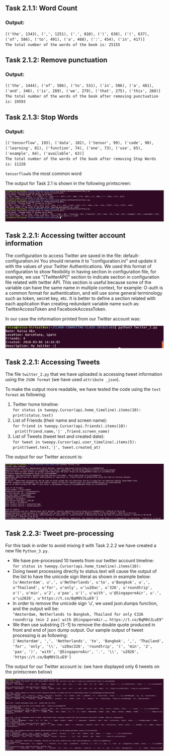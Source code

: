 ## Task 2.1.1: Word Count ##

### Output: ###

`[('the', 1343), (',', 1251), ('.', 810), (')', 638), ('(', 637), ('of', 586), ('to', 491), ('a', 468), (':', 454), ('in', 417)]` <br />
`The total number of the words of the book is: 25155`


## Task 2.1.2: Remove punctuation ##

### Output: ###

`[('the', 1444), ('of', 586), ('to', 531), ('in', 506), ('a', 481), ('and', 346), ('is', 289), ('we', 279), ('that', 275), ('this', 268)]`<br />
`The total number of the words of the book after removing punctuation is: 19593`


## Task 2.1.3: Stop Words ##

### Output: ###

`[('tensorflow', 193), ('data', 102), ('tensor', 99), ('code', 90), ('learning', 81), ('function', 74), ('one', 73), ('use', 65), ('example', 64), ('available', 63)]`<br />
`The total number of the words of the book after removing Stop Words is: 11220`

`tensorflow`is the most common word 

The output for Task 2.1 is shown in the following  printscreen:

![alt text](https://github.com/ferdidolot/CLOUD-COMPUTING-CLASS-2018/blob/master/Lab2/Lab2.1_Output.png)


## Task 2.2.1: Accessing twitter account information ##

The configuration to access Twitter are saved in the file: default-configuration.ini
You should rename it to "configuration.ini" and update it with the values of your Twitter Authentications.
We used this format of configuration to show flexibility in having section in configuration file, for example, we use "[TwitterAPI]" section to indicate section in configuration file related with twitter API. This section is useful because some of the variable can have the same name in multiple context, for example: 
O-auth is a common format for authentication, and will use some general terminology such as token, secret key, etc. It is better to define a section related with each application than creating redundant variable name such as: TwitterAccessToken and FacebookAccessToken.

In our case the information printed from our Twitter account was:

![alt text](https://github.com/ferdidolot/CLOUD-COMPUTING-CLASS-2018/blob/master/Lab2/Lab2.2.1_Output.png)


## Task 2.2.1: Accessing Tweets ##

The file `twitter_2.py` that we have uploaded is accessing tweet information using the `JSON format` (we have used `attribute _json`).

To make the output more readable, we have tested the code using the `text format` as following:

1. Twitter home timeline:<br />
`for status in tweepy.Cursor(api.home_timeline).items(10):`<br />
    `print(status.text)`
    <br />
2. List of Friends (their name and screen name): <br />
`for friend in tweepy.Cursor(api.friends).items(10):`<br />
   ` print(friend.name,'|' ,friend.screen_name)`
    <br />
3. List of Tweets (tweet text and created date):<br />
`for tweet in tweepy.Cursor(api.user_timeline).items(5):`<br />
   `print(tweet.text,'|', tweet.created_at)`
   
The output for our Twitter account is: 

![alt text](https://github.com/ferdidolot/CLOUD-COMPUTING-CLASS-2018/blob/master/Lab2/Lab2.2.2_Output.png)

## Task 2.2.3: Tweet pre-processing ##

For this task in order to avoid mixing it with Task 2.2.2 we have created a new file `Python_3.py`.  

* We have pre-processed 10 tweets from our twitter account timeline:<br />
    `for status in tweepy.Cursor(api.home_timeline).items(10):`<br />
* Doing tweet processing directly to status.text will cause the output of the list to have the unicode sign literal as shown in example below:<br />
    `[u'Amsterdam', u',', u'Netherlands', u'to', u'Bangkok', u',', u'Thailand', u'for', u'only', u'\u20ac', u'326', u'roundtrip', u'(', u'min', u'2', u'pax', u')', u'with', u'@SingaporeAir', u'.', u'\u2026', u'https://t.co/BqM0VJLuE9']`
* In order to remove the unicode sign 'u', we used json.dumps function, and the output will be:<br /> 
    `"Amsterdam, Netherlands to Bangkok, Thailand for only €326 roundtrip (min 2 pax) with @SingaporeAir.… https://t.co/BqM0VJLuE9"`
* We then use substring [1:-1] to remove the double quote produced in front and end of json dump output. Our sample output of tweet processing is as following: <br />
    `['Amsterdam', ',', 'Netherlands', 'to', 'Bangkok', ',', 'Thailand', 'for', 'only', '\\', 'u20ac326', 'roundtrip', '(', 'min', '2', 'pax', ')', 'with', '@SingaporeAir', '.', '\\', 'u2026', 'https://t.co/BqM0VJLuE9']`
    

The output for our Twitter account is: (we have displayed only 6 tweets on the printscreen below) 

![alt text](https://github.com/ferdidolot/CLOUD-COMPUTING-CLASS-2018/blob/master/Lab2/Lab2.2.3_Output.png)





